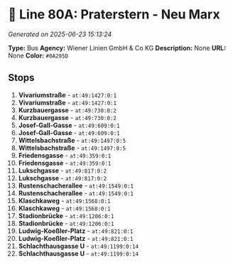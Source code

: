 # 🚌 Line 80A: Praterstern - Neu Marx

*Generated on 2025-06-23 15:13:24*

**Type:** Bus
**Agency:** Wiener Linien GmbH & Co KG
**Description:** None
**URL:** None
**Color:** `#0A295D`

## Stops

1. **Vivariumstraße** - `at:49:1427:0:1`
2. **Vivariumstraße** - `at:49:1427:0:1`
3. **Kurzbauergasse** - `at:49:730:0:2`
4. **Kurzbauergasse** - `at:49:730:0:2`
5. **Josef-Gall-Gasse** - `at:49:609:0:1`
6. **Josef-Gall-Gasse** - `at:49:609:0:1`
7. **Wittelsbachstraße** - `at:49:1497:0:5`
8. **Wittelsbachstraße** - `at:49:1497:0:5`
9. **Friedensgasse** - `at:49:359:0:1`
10. **Friedensgasse** - `at:49:359:0:1`
11. **Lukschgasse** - `at:49:817:0:2`
12. **Lukschgasse** - `at:49:817:0:2`
13. **Rustenschacherallee** - `at:49:1549:0:1`
14. **Rustenschacherallee** - `at:49:1549:0:1`
15. **Klaschkaweg** - `at:49:1568:0:1`
16. **Klaschkaweg** - `at:49:1568:0:1`
17. **Stadionbrücke** - `at:49:1206:0:1`
18. **Stadionbrücke** - `at:49:1206:0:1`
19. **Ludwig-Koeßler-Platz** - `at:49:821:0:1`
20. **Ludwig-Koeßler-Platz** - `at:49:821:0:1`
21. **Schlachthausgasse U** - `at:49:1199:0:14`
22. **Schlachthausgasse U** - `at:49:1199:0:14`
